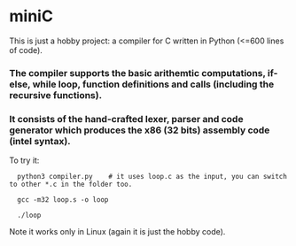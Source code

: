 # miniC
This is just a hobby project: a compiler for C written in Python (<=600 lines of code).

### The compiler supports the basic arithemtic computations, if-else, while loop, function definitions and calls (including the recursive functions).

### It consists of the hand-crafted lexer, parser and code generator which produces the x86 (32 bits) assembly code (intel syntax). 

To try it:

```
  python3 compiler.py    # it uses loop.c as the input, you can switch to other *.c in the folder too.

  gcc -m32 loop.s -o loop

  ./loop
 ```

Note it works only in Linux (again it is just the hobby code). 


